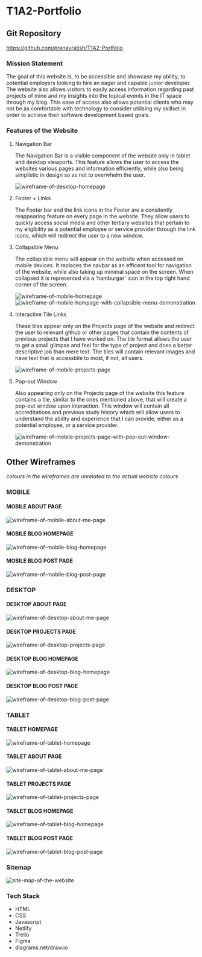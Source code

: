 # T1A2-Portfolio



## Git Repository
https://github.com/pranavratish/T1A2-Portfolio

### Mission Statement

The goal of this website is, to be accessible and showcase my ability, to potential employers looking to hire an eager and capable junior developer. The website also allows visitors to easily access information regarding past projects of mine and my insights into the topical events in the IT space through my blog. This ease of access also allows potential clients who may not be as comfortable with technology to consider utilising my skillset in order to achieve their software development based goals.

### Features of the Website

1. Navigation Bar
    
    The Navigation Bar is a visible component of the website only in tablet and desktop viewports. This feature allows the user to access the websites various pages and information efficiently, while also being simplistic in design so as not to overwhelm the user.

    ![wireframe-of-desktop-homepage](/docs/D-Home.png)

2. Footer + Links

    The Footer bar and the link icons in the Footer are a consitently reappearing feature on every page in the website. They allow users to quickly access social media and other tertiary websites that pertain to my eligibility as a potential employee or service provider through the link icons, which will redirect the user to a new window.

3. Collapsible Menu

    The collapisble menu will appear on the website when accessed on mobile devices. It replaces the navbar as an efficent tool for navigation of the website, while also taking up minimal space on the screen. When collapsed it is represented via a 'hamburger' icon in the top right hand corner of the screen.

    ![wireframe-of-mobile-homepage](/docs/M-Home.png)
    ![wireframe-of-mobile-hompage-with-collapsible-menu-demonstration](/docs/M-cMenu-demo.png)

4. Interactive Tile Links

    These tiles appear only on the Projects page of the website and redirect the user to relevant github or other pages that contain the contents of previous projects that I have worked on. The tile format allows the user to get a small glimpse and feel for the type of project and does a better descriptive job than mere text. The tiles will contain relevant images and have text that is accessbile to most, if not, all users.

    ![wireframe-of-mobile-projects-page](/docs/M-Projects.png)

5. Pop-out Window

    Also appearing only on the Projects page of the website this feature contains a tile, similar to the ones mentioned above, that will create a pop-out window upon interaction. This window will contain all accreditations and previous study history which will allow users to understand the ability and experience that I can provide, either as a potential employee, or a service provider.

    ![wireframe-of-mobile-projects-page-with-pop-out-window-demonstration](/docs/M-poWin-demo.png)

## Other Wireframes

*colours in the wireframes are unrelated to the actual website colours*

### **MOBILE**

#### **MOBILE ABOUT PAGE**
![wireframe-of-mobile-about-me-page](/docs/M-aboutMe.png)
#### **MOBILE BLOG HOMEPAGE**
![wireframe-of-mobile-blog-homepage](/docs/M-blogHome.png)
#### **MOBILE BLOG POST PAGE**
![wireframe-of-mobile-blog-post-page](/docs/M-blogPost.png)

### **DESKTOP**

#### **DESKTOP ABOUT PAGE**
![wireframe-of-desktop-about-me-page](/docs/D-aboutMe.png)
#### **DESKTOP PROJECTS PAGE**
![wireframe-of-desktop-projects-page](/docs/D-Projects.png)
#### **DESKTOP BLOG HOMEPAGE**
![wireframe-of-desktop-blog-homepage](/docs/D-blogHome.png)
#### **DESKTOP BLOG POST PAGE**
![wireframe-of-desktop-blog-post-page](/docs/D-blogPost.png)

### **TABLET**

#### **TABLET HOMEPAGE**
![wireframe-of-tablet-homepage](/docs/T-Home.png)
#### **TABLET ABOUT PAGE**
![wireframe-of-tablet-about-me-page](/docs/T-aboutMe.png)
#### **TABLET PROJECTS PAGE**
![wireframe-of-tablet-projects-page](/docs/T-Projects.png)
#### **TABLET BLOG HOMEPAGE**
![wireframe-of-tablet-blog-homepage](/docs/T-blogHome.png)
#### **TABLET BLOG POST PAGE**
![wireframe-of-tablet-blog-post-page](/docs/T-blogPost.png)

### Sitemap

![site-map-of-the-website](/docs/T1A2-Sitemap.png)

### Tech Stack

- HTML
- CSS
- Javascript
- Netlify
- Trello
- Figma
- diagrams.net/draw.io
